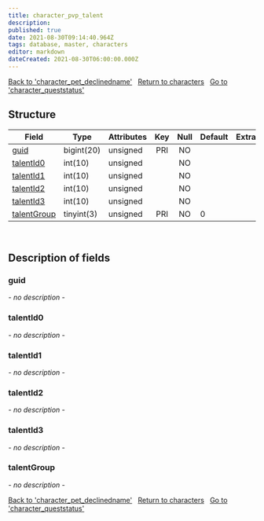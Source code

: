 ```yaml
---
title: character_pvp_talent
description: 
published: true
date: 2021-08-30T09:14:40.964Z
tags: database, master, characters
editor: markdown
dateCreated: 2021-08-30T06:00:00.000Z
---
```


<a href="https://dev.trinitycore.info/en/database/master/characters/character_pet_declinedname" class="mt-5 v-btn v-btn--depressed v-btn--flat v-btn--outlined theme--light v-size--default darkblue--text text--lighten-3"><span class="v-btn__content"><i aria-hidden="true" class="v-icon notranslate v-icon--left mdi mdi-arrow-left theme--light"></i><span>Back to 'character_pet_declinedname'</span></span></a>&nbsp;&nbsp;&nbsp;<a href="https://dev.trinitycore.info/en/database/master/characters/home" class="mt-5 v-btn v-btn--depressed v-btn--flat v-btn--outlined theme--light v-size--default darkblue--text text--lighten-3"><span class="v-btn__content"><i aria-hidden="true" class="v-icon notranslate v-icon--left mdi mdi-home-outline theme--light"></i><span>Return to characters</span></span></a>&nbsp;&nbsp;&nbsp;<a href="https://dev.trinitycore.info/en/database/master/characters/character_queststatus" class="mt-5 v-btn v-btn--depressed v-btn--flat v-btn--outlined theme--light v-size--default darkblue--text text--lighten-3"><span class="v-btn__content"><span>Go to 'character_queststatus'</span><i aria-hidden="true" class="v-icon notranslate v-icon--right mdi mdi-arrow-right theme--light"></i></span></a>

## Structure

| Field | Type | Attributes | Key | Null | Default | Extra | Comment |
| --- | --- | --- | :---: | :---: | --- | --- | --- |
| [guid](#guid) | bigint(20) | unsigned | PRI | NO |  |  |  |
| [talentId0](#talentId0) | int(10) | unsigned |  | NO |  |  |  |
| [talentId1](#talentId1) | int(10) | unsigned |  | NO |  |  |  |
| [talentId2](#talentId2) | int(10) | unsigned |  | NO |  |  |  |
| [talentId3](#talentId3) | int(10) | unsigned |  | NO |  |  |  |
| [talentGroup](#talentGroup) | tinyint(3) | unsigned | PRI | NO | 0 |  |  |
&nbsp;
## Description of fields

### guid
*- no description -*
&nbsp;

### talentId0
*- no description -*
&nbsp;

### talentId1
*- no description -*
&nbsp;

### talentId2
*- no description -*
&nbsp;

### talentId3
*- no description -*
&nbsp;

### talentGroup
*- no description -*
&nbsp;

<a href="https://dev.trinitycore.info/en/database/master/characters/character_pet_declinedname" class="mt-5 v-btn v-btn--depressed v-btn--flat v-btn--outlined theme--light v-size--default darkblue--text text--lighten-3"><span class="v-btn__content"><i aria-hidden="true" class="v-icon notranslate v-icon--left mdi mdi-arrow-left theme--light"></i><span>Back to 'character_pet_declinedname'</span></span></a>&nbsp;&nbsp;&nbsp;<a href="https://dev.trinitycore.info/en/database/master/characters/home" class="mt-5 v-btn v-btn--depressed v-btn--flat v-btn--outlined theme--light v-size--default darkblue--text text--lighten-3"><span class="v-btn__content"><i aria-hidden="true" class="v-icon notranslate v-icon--left mdi mdi-home-outline theme--light"></i><span>Return to characters</span></span></a>&nbsp;&nbsp;&nbsp;<a href="https://dev.trinitycore.info/en/database/master/characters/character_queststatus" class="mt-5 v-btn v-btn--depressed v-btn--flat v-btn--outlined theme--light v-size--default darkblue--text text--lighten-3"><span class="v-btn__content"><span>Go to 'character_queststatus'</span><i aria-hidden="true" class="v-icon notranslate v-icon--right mdi mdi-arrow-right theme--light"></i></span></a>

